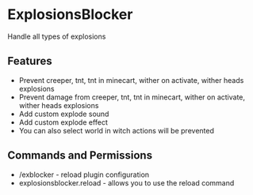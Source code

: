 # ExplosionsBlocker
Handle all types of explosions

## Features
- Prevent creeper, tnt, tnt in minecart, wither on activate, wither heads explosions
- Prevent damage from creeper, tnt, tnt in minecart, wither on activate, wither heads explosions
- Add custom explode sound
- Add custom explode effect
- You can also select world in witch actions will be prevented

## Commands and Permissions
- /exblocker - reload plugin configuration
- explosionsblocker.reload - allows you to use the reload command